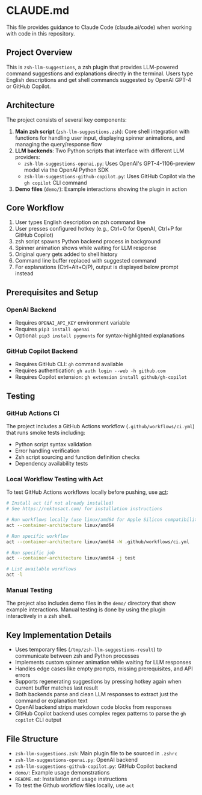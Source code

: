 # CLAUDE.md

This file provides guidance to Claude Code (claude.ai/code) when working with code in this repository.

## Project Overview

This is `zsh-llm-suggestions`, a zsh plugin that provides LLM-powered command suggestions and explanations directly in the terminal. Users type English descriptions and get shell commands suggested by OpenAI GPT-4 or GitHub Copilot.

## Architecture

The project consists of several key components:

1. **Main zsh script** (`zsh-llm-suggestions.zsh`): Core shell integration with functions for handling user input, displaying spinner animations, and managing the query/response flow
2. **LLM backends**: Two Python scripts that interface with different LLM providers:
   - `zsh-llm-suggestions-openai.py`: Uses OpenAI's GPT-4-1106-preview model via the OpenAI Python SDK
   - `zsh-llm-suggestions-github-copilot.py`: Uses GitHub Copilot via the `gh copilot` CLI command
3. **Demo files** (`demo/`): Example interactions showing the plugin in action

## Core Workflow

1. User types English description on zsh command line
2. User presses configured hotkey (e.g., Ctrl+O for OpenAI, Ctrl+P for GitHub Copilot)
3. zsh script spawns Python backend process in background
4. Spinner animation shows while waiting for LLM response
5. Original query gets added to shell history
6. Command line buffer replaced with suggested command
7. For explanations (Ctrl+Alt+O/P), output is displayed below prompt instead

## Prerequisites and Setup

### OpenAI Backend
- Requires `OPENAI_API_KEY` environment variable
- Requires `pip3 install openai`
- Optional: `pip3 install pygments` for syntax-highlighted explanations

### GitHub Copilot Backend  
- Requires GitHub CLI: `gh` command available
- Requires authentication: `gh auth login --web -h github.com`
- Requires Copilot extension: `gh extension install github/gh-copilot`

## Testing

### GitHub Actions CI
The project includes a GitHub Actions workflow (`.github/workflows/ci.yml`) that runs smoke tests including:
- Python script syntax validation
- Error handling verification
- Zsh script sourcing and function definition checks
- Dependency availability tests

### Local Workflow Testing with Act
To test GitHub Actions workflows locally before pushing, use [act](https://github.com/nektos/act):

```bash
# Install act (if not already installed)
# See https://nektosact.com/ for installation instructions

# Run workflows locally (use linux/amd64 for Apple Silicon compatibility)
act --container-architecture linux/amd64

# Run specific workflow
act --container-architecture linux/amd64 -W .github/workflows/ci.yml

# Run specific job
act --container-architecture linux/amd64 -j test

# List available workflows
act -l
```

### Manual Testing
The project also includes demo files in the `demo/` directory that show example interactions. Manual testing is done by using the plugin interactively in a zsh shell.

## Key Implementation Details

- Uses temporary files (`/tmp/zsh-llm-suggestions-result`) to communicate between zsh and Python processes
- Implements custom spinner animation while waiting for LLM responses
- Handles edge cases like empty prompts, missing prerequisites, and API errors
- Supports regenerating suggestions by pressing hotkey again when current buffer matches last result
- Both backends parse and clean LLM responses to extract just the command or explanation text
- OpenAI backend strips markdown code blocks from responses
- GitHub Copilot backend uses complex regex patterns to parse the `gh copilot` CLI output

## File Structure

- `zsh-llm-suggestions.zsh`: Main plugin file to be sourced in `.zshrc`
- `zsh-llm-suggestions-openai.py`: OpenAI backend
- `zsh-llm-suggestions-github-copilot.py`: GitHub Copilot backend  
- `demo/`: Example usage demonstrations
- `README.md`: Installation and usage instructions
- To test the Github workflow files locally, use `act`